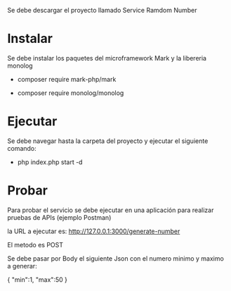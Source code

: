 Se debe descargar el proyecto llamado Service Ramdom Number 

# Instalar 

Se debe instalar los paquetes  del microframework Mark y la libereria monolog 

- composer require mark-php/mark

- composer require monolog/monolog

# Ejecutar 

Se debe navegar hasta la carpeta del proyecto y ejecutar el siguiente comando: 

- php index.php start -d

# Probar

Para probar el servicio se debe ejecutar en una aplicación para realizar pruebas de APIs (ejemplo Postman)

la URL a ejecutar es: http://127.0.0.1:3000/generate-number

El metodo es POST

Se debe pasar por Body el siguiente Json con el numero minimo y maximo a generar: 

{
    "min":1,
    "max":50
}



 

